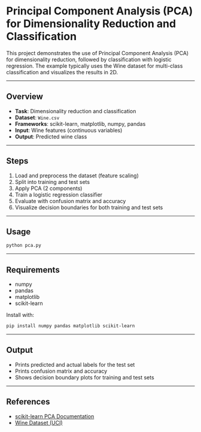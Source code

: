 # Principal Component Analysis (PCA) for Dimensionality Reduction and Classification

This project demonstrates the use of Principal Component Analysis (PCA) for dimensionality reduction, followed by classification with logistic regression. The example typically uses the Wine dataset for multi-class classification and visualizes the results in 2D.

---

## Overview

- **Task**: Dimensionality reduction and classification
- **Dataset**: `Wine.csv`
- **Frameworks**: scikit-learn, matplotlib, numpy, pandas
- **Input**: Wine features (continuous variables)
- **Output**: Predicted wine class

---

## Steps

1. Load and preprocess the dataset (feature scaling)
2. Split into training and test sets
3. Apply PCA (2 components)
4. Train a logistic regression classifier
5. Evaluate with confusion matrix and accuracy
6. Visualize decision boundaries for both training and test sets

---

## Usage

```bash
python pca.py
```

---

## Requirements

- numpy
- pandas
- matplotlib
- scikit-learn

Install with:

```bash
pip install numpy pandas matplotlib scikit-learn
```

---

## Output

- Prints predicted and actual labels for the test set
- Prints confusion matrix and accuracy
- Shows decision boundary plots for training and test sets

---

## References

- [scikit-learn PCA Documentation](https://scikit-learn.org/stable/modules/generated/sklearn.decomposition.PCA.html)
- [Wine Dataset (UCI)](https://archive.ics.uci.edu/ml/datasets/wine)
